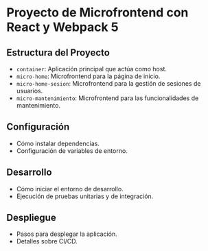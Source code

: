 # Proyecto de Microfrontend con React y Webpack 5

## Estructura del Proyecto
- `container`: Aplicación principal que actúa como host.
- `micro-home`: Microfrontend para la página de inicio.
- `micro-home-sesion`: Microfrontend para la gestión de sesiones de usuarios.
- `micro-mantenimiento`: Microfrontend para las funcionalidades de mantenimiento.

## Configuración
- Cómo instalar dependencias.
- Configuración de variables de entorno.

## Desarrollo
- Cómo iniciar el entorno de desarrollo.
- Ejecución de pruebas unitarias y de integración.

## Despliegue
- Pasos para desplegar la aplicación.
- Detalles sobre CI/CD.